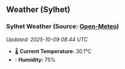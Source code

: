 ## Weather (Sylhet)

<!-- WEATHER-START -->
### Sylhet Weather (Source: [Open-Meteo](https://open-meteo.com))
_Updated: 2025-10-09 08:44 UTC_
* 🌡️ **Current Temperature:** 30.1°C
* 💧 **Humidity:** 75%
<!-- WEATHER-END -->













































